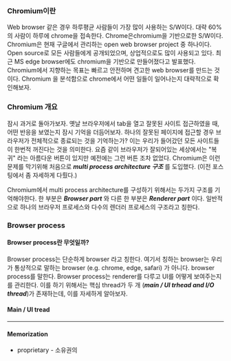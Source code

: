 ### Chromium이란
 Web browser 같은 경우 하루평균 사람들이 가장 많이 사용하는 S/W이다. 대략 60% 의
 사람이 하루에 chrome을 접속한다. Chrome은chromium을 기반으로한 S/W이다.
 Chromium은 현재 구글에서 관리하는 open web browser project 중 하나이다. Open
 source로 모든 사람들에게 공개되었으며, 상업적으로도 많이 사용되고 있다. 최근 MS
 edge browser에도 chromium을 기반으로 만들어졌다고 발표했다. Chromium에서
 지향하는 목표는 빠르고 안전하며 견고한 web browser를 만드는 것이다. Chromium 을
 분석함으로 chrome에서 어떤 일들이 일어나는지 대략적으로 확인해보자.

### Chromium 개요
 잠시 과거로 돌아가보자. 옛날 브라우저에서 tab을 열고 잘못된 사이트 접근하였을 때, 어떤 반응을 보였는지 잠시 기억을 더듬어보자.
하나의 잘못된 페이지에 접근할 경우 브라우저가 전체적으로 종료되는 것을
기억하는가? 이는 우리가 들어갔던 모든 사이트들이 한번적 꺼진다는 것을
의미한다. 요즘 같이 브라우저가 잘되어있는 세상에서는 "복귀" 라는 아름다운
버튼이 있지만 예전에는 그런 버튼 조차 없었다. Chromium은 이런 문제를 막기위해
처음으로 ***multi process architecture 구조*** 를 도입했다. (이전 포스팅에서 좀
		자세하게 다뤘다.)

Chromium에서 multi process architecture를 구성하기 위해서는 두가지 구조를
기억해야한다. 한 부분은 ***Browser part*** 와 다른 한 부분은 ***Renderer part*** 이다. 일반적으로 하나의 브라우저 프로세스와 다수의 렌더러 프로세스의 구조라고 칭한다.

### Browser process
#### Browser process란 무엇일까?
Browser process는 단순하게 browser 라고 칭한다. 여기서 칭하는 browser는 우리가
통상적으로 말하는 browser (e.g. chrome, edge, safari) 가 아니다. browser
process를 말한다. Browser process는 renderer를 다루고 UI를 어떻게 보여주는지를 관리한다. 이를 하기 위해서는 핵심 thread가 두 개 (***main / UI trhead and I/O thread***)가 존재하는데, 이를
자세하게 알아보자.

#### Main / UI tread


---
#### Memorization
- proprietary - 소유권의
